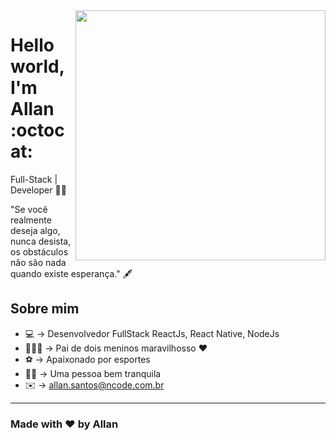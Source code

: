 <img align="right" width="400" height="400" src="http://ncode.com.br/img-github/allan-dev.jpg">


# Hello world, I'm Allan :octocat:

Full-Stack | Developer 🙋‍♂️

"Se você realmente deseja algo, nunca desista, os obstáculos não são nada quando existe esperança." 🖋

## Sobre mim

- 💻 → Desenvolvedor FullStack ReactJs, React Native, NodeJs
-  👨‍👦‍👦 → Pai de dois meninos maravilhosso ♥️
-  ⚽️ → Apaixonado por esportes
- 🧘‍♂️ → Uma pessoa bem tranquila
- ✉️ → allan.santos@ncode.com.br

---
### Made with ♥️ by Allan
